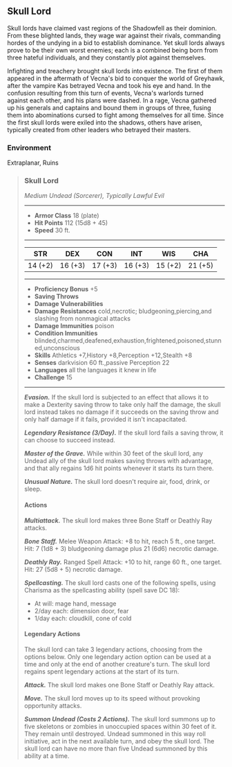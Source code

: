 ## Skull Lord
Skull lords have claimed vast regions of the Shadowfell as their dominion. From these blighted lands, they wage war against their rivals, commanding hordes of the undying in a bid to establish dominance. Yet skull lords always prove to be their own worst enemies; each is a combined being born from three hateful individuals, and they constantly plot against themselves.

Infighting and treachery brought skull lords into existence. The first of them appeared in the aftermath of Vecna's bid to conquer the world of Greyhawk, after the vampire Kas betrayed Vecna and took his eye and hand. In the confusion resulting from this turn of events, Vecna's warlords turned against each other, and his plans were dashed. In a rage, Vecna gathered up his generals and captains and bound them in groups of three, fusing them into abominations cursed to fight among themselves for all time. Since the first skull lords were exiled into the shadows, others have arisen, typically created from other leaders who betrayed their masters.

### Environment
Extraplanar, Ruins

>### Skull Lord
>*Medium Undead (Sorcerer), Typically Lawful Evil*
>___
>- **Armor Class** 18 (plate)
>- **Hit Points** 112 (15d8 + 45)
>- **Speed** 30 ft.
>___
>|**STR**|**DEX**|**CON**|**INT**|**WIS**|**CHA**|
>|:---:|:---:|:---:|:---:|:---:|:---:|
>|14 (+2)|16 (+3)|17 (+3)|16 (+3)|15 (+2)|21 (+5)|
>
>___
>- **Proficiency Bonus** +5
>- **Saving Throws** 
>- **Damage Vulnerabilities** 
>- **Damage Resistances** cold,necrotic; bludgeoning,piercing,and slashing from nonmagical attacks
>- **Damage Immunities** poison
>- **Condition Immunities** blinded,charmed,deafened,exhaustion,frightened,poisoned,stunned,unconscious
>- **Skills** Athletics +7,History +8,Perception +12,Stealth +8
>- **Senses** darkvision 60 ft.,passive Perception 22
>- **Languages** all the languages it knew in life
>- **Challenge** 15
>___
>***Evasion.*** If the skull lord is subjected to an effect that allows it to make a Dexterity saving throw to take only half the damage, the skull lord instead takes no damage if it succeeds on the saving throw and only half damage if it fails, provided it isn't incapacitated.
>
>***Legendary Resistance (3/Day).*** If the skull lord fails a saving throw, it can choose to succeed instead.
>
>***Master of the Grave.*** While within 30 feet of the skull lord, any Undead ally of the skull lord makes saving throws with advantage, and that ally regains 1d6 hit points whenever it starts its turn there.
>
>***Unusual Nature.*** The skull lord doesn't require air, food, drink, or sleep.
>
>#### Actions
>***Multiattack.*** The skull lord makes three Bone Staff or Deathly Ray attacks.
>
>***Bone Staff.*** Melee Weapon Attack: +8 to hit, reach 5 ft., one target. Hit: 7 (1d8 + 3) bludgeoning damage plus 21 (6d6) necrotic damage.
>
>***Deathly Ray.*** Ranged Spell Attack: +10 to hit, range 60 ft., one target. Hit: 27 (5d8 + 5) necrotic damage.
>
>***Spellcasting.*** The skull lord casts one of the following spells, using Charisma as the spellcasting ability (spell save DC 18):
>* At will: mage hand, message
>* 2/day each: dimension door, fear
>* 1/day each: cloudkill, cone of cold
>
>#### Legendary Actions
>The skull lord can take 3 legendary actions, choosing from the options below. Only one legendary action option can be used at a time and only at the end of another creature's turn. The skull lord regains spent legendary actions at the start of its turn.
>
>***Attack.*** The skull lord makes one Bone Staff or Deathly Ray attack.
>
>***Move.*** The skull lord moves up to its speed without provoking opportunity attacks.
>
>***Summon Undead (Costs 2 Actions).*** The skull lord summons up to five skeletons or zombies in unoccupied spaces within 30 feet of it. They remain until destroyed. Undead summoned in this way roll initiative, act in the next available turn, and obey the skull lord. The skull lord can have no more than five Undead summoned by this ability at a time.
>
